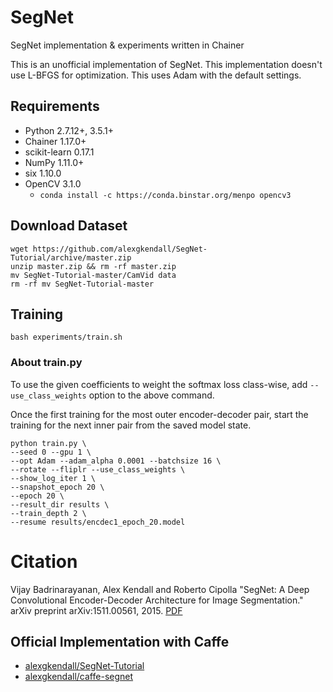 # SegNet
SegNet implementation &amp; experiments written in Chainer

This is an unofficial implementation of SegNet. This implementation doesn't use L-BFGS for optimization. This uses Adam with the default settings.

## Requirements

- Python 2.7.12+, 3.5.1+
- Chainer 1.17.0+
- scikit-learn 0.17.1
- NumPy 1.11.0+
- six 1.10.0
- OpenCV 3.1.0
    - `conda install -c https://conda.binstar.org/menpo opencv3`

## Download Dataset

```
wget https://github.com/alexgkendall/SegNet-Tutorial/archive/master.zip
unzip master.zip && rm -rf master.zip
mv SegNet-Tutorial-master/CamVid data
rm -rf mv SegNet-Tutorial-master
```

## Training

```
bash experiments/train.sh
```

### About train.py

To use the given coefficients to weight the softmax loss class-wise, add `--use_class_weights` option to the above command.

Once the first training for the most outer encoder-decoder pair, start the training for the next inner pair from the saved model state.

```
python train.py \
--seed 0 --gpu 1 \
--opt Adam --adam_alpha 0.0001 --batchsize 16 \
--rotate --fliplr --use_class_weights \
--show_log_iter 1 \
--snapshot_epoch 20 \
--epoch 20 \
--result_dir results \
--train_depth 2 \
--resume results/encdec1_epoch_20.model
```


# Citation

Vijay Badrinarayanan, Alex Kendall and Roberto Cipolla "SegNet: A Deep Convolutional Encoder-Decoder Architecture for Image Segmentation." arXiv preprint arXiv:1511.00561, 2015. [PDF](http://arxiv.org/abs/1511.00561)

## Official Implementation with Caffe

- [alexgkendall/SegNet-Tutorial](https://github.com/alexgkendall/SegNet-Tutorial)
- [alexgkendall/caffe-segnet](https://github.com/alexgkendall/caffe-segnet)
